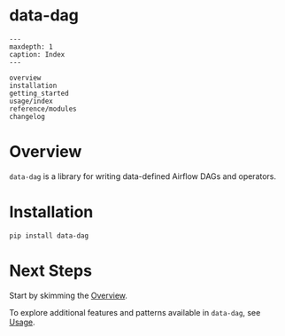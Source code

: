 data-dag
========

```{toctree}
---
maxdepth: 1
caption: Index
---

overview
installation
getting_started
usage/index
reference/modules
changelog
```

Overview
========

`data-dag` is a library for writing data-defined Airflow DAGs and operators.

Installation
============

```pip install data-dag```

Next Steps
==========

Start by skimming the [Overview](overview_base).

To explore additional features and patterns available in `data-dag`, see [Usage](usage_base).
